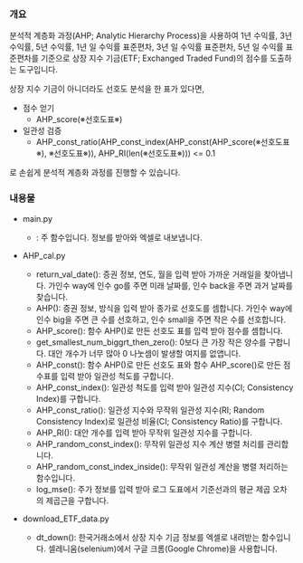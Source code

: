 ### 개요
분석적 계층화 과정(AHP; Analytic Hierarchy Process)을 사용하여 1년 수익률, 3년 수익률, 5년 수익률, 1년 일 수익률 표준편차, 3년 일 수익률 표준편차, 5년 일 수익률 표준편차를 기준으로 상장 지수 기금(ETF; Exchanged Traded Fund)의 점수를 도출하는 도구입니다.

상장 지수 기금이 아니더라도 선호도 분석을 한 표가 있다면,   
+ 점수 얻기
  + AHP_score(※선호도표※)
+ 일관성 검증
  + AHP_const_ratio(AHP_const_index(AHP_const(AHP_score(※선호도표※), ※선호도표※)), AHP_RI(len(※선호도표※))) <= 0.1   

로 손쉽게 분석적 계층화 과정를 진행할 수 있습니다.

### 내용물
+ main.py
  + : 주 함수입니다. 정보를 받아와 엑셀로 내보냅니다.

+ AHP_cal.py
  + return_val_date(): 증권 정보, 연도, 월을 입력 받아 가까운 거래일을 찾아냅니다. 가인수 way에 인수 go를 주면 미래 날짜를, 인수 back을 주면 과거 날짜를 찾습니다.
  + AHP(): 증권 정보, 방식을 입력 받아 종가로 선호도를 셈합니다. 가인수 way에 인수 big을 주면 큰 수를 선호하고, 인수 small을 주면 작은 수를 선호합니다.
  + AHP_score(): 함수 AHP()로 만든 선호도 표를 입력 받아 점수를 셈합니다.
  + get_smallest_num_biggrt_then_zero(): 0보다 큰 가장 작은 양수를 구합니다. 대안 개수가 너무 많아 0 나눗셈이 발생할 여지를 없앱니다.
  + AHP_const(): 함수 AHP()로 만든 선호도 표와 함수 AHP_score()로 만든 점수표를 입력 받아 일관성 척도를 구합니다.
  + AHP_const_index(): 일관성 척도를 입력 받아 일관성 지수(CI; Consistency Index)를 구합니다.
  + AHP_const_ratio(): 일관성 지수와 무작위 일관성 지수(RI; Random Consistency Index)로 일관성 비율(CI; Consistency Ratio)를 구합니다.
  + AHP_RI():  대안 개수를 입력 받아 무작위 일관성 지수를 구합니다.
  + AHP_random_const_index(): 무작위 일관성 지수 계산 병렬 처리를 관리합니다.
  + AHP_random_const_index_inside(): 무작위 일관성 계산을 병렬 처리하는 함수입니다.
  + log_mse(): 주가 정보를 입력 받아 로그 도표에서 기준선과의 평균 제곱 오차의 제곱근을 구합니다.

+ download_ETF_data.py
  + dt_down(): 한국거래소에서 상장 지수 기금 정보를 엑셀로 내려받는 함수입니다. 셀레니움(selenium)에서 구글 크롬(Google Chrome)을 사용합니다.
